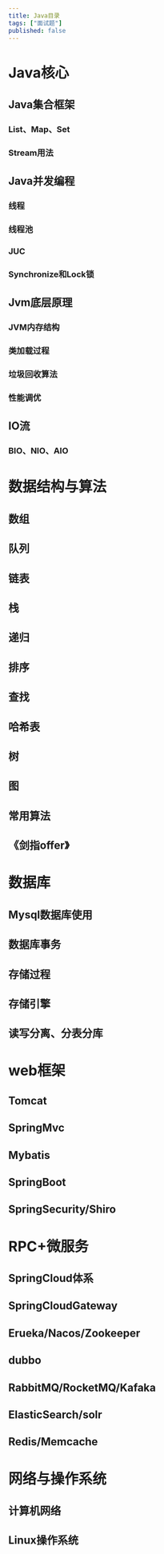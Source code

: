 ```yaml
---
title: Java目录
tags: ["面试题"]
published: false
---
```


# Java核心

## Java集合框架

### List、Map、Set

### Stream用法

## Java并发编程

### 线程

### 线程池

### JUC

### Synchronize和Lock锁



## Jvm底层原理

### JVM内存结构

### 类加载过程

### 垃圾回收算法

### 性能调优

## IO流

### BIO、NIO、AIO

# 数据结构与算法

## 数组

## 队列

## 链表

## 栈

## 递归

## 排序

## 查找

## 哈希表

## 树

## 图

## 常用算法

## 《剑指offer》

# 数据库

## Mysql数据库使用

## 数据库事务

## 存储过程

## 存储引擎

## 读写分离、分表分库

# web框架

## Tomcat

## SpringMvc

## Mybatis

## SpringBoot

## SpringSecurity/Shiro

# RPC+微服务

## SpringCloud体系

## SpringCloudGateway

## Erueka/Nacos/Zookeeper

## dubbo

## RabbitMQ/RocketMQ/Kafaka

## ElasticSearch/solr

## Redis/Memcache

# 网络与操作系统

## 计算机网络

## Linux操作系统